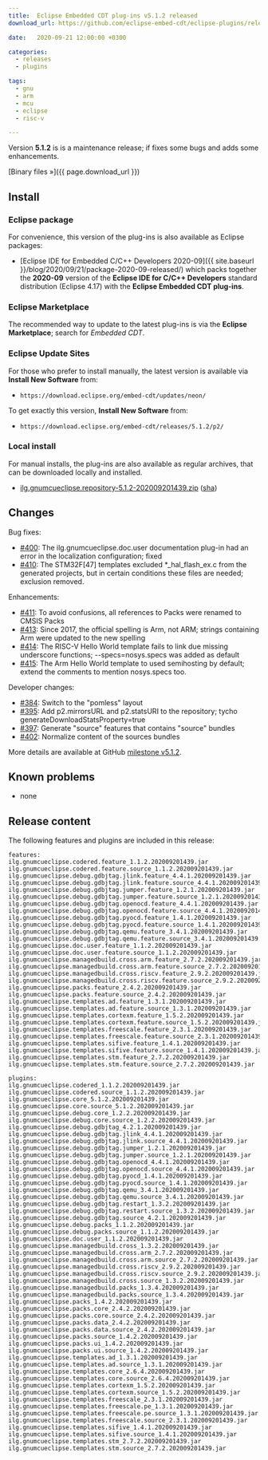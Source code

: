 ```yaml
---
title:  Eclipse Embedded CDT plug-ins v5.1.2 released
download_url: https://github.com/eclipse-embed-cdt/eclipse-plugins/releases/tag/v5.1.2/

date:   2020-09-21 12:00:00 +0300

categories:
  - releases
  - plugins

tags:
  - gnu
  - arm
  - mcu
  - eclipse
  - risc-v

---
```


Version **5.1.2** is is a maintenance release; if fixes some bugs and adds
some enhancements.

[Binary files »]({{ page.download_url }})

## Install

### Eclipse package

For convenience, this version of the plug-ins is also available as
Eclipse packages:

- [Eclipse IDE for Embedded C/C++ Developers 2020-09]({{ site.baseurl }}/blog/2020/09/21/package-2020-09-released/)
which packs together the **2020-09** version of the
**Eclipse IDE for C/C++ Developers** standard distribution
(Eclipse 4.17) with the **Eclipse Embedded CDT plug-ins**.

### Eclipse Marketplace

The recommended way to update to the latest plug-ins is via the
**Eclipse Marketplace**; search for _Embedded CDT_.

### Eclipse Update Sites

For those who prefer to install manually, the latest version is available
via **Install New Software** from:

- `https://download.eclipse.org/embed-cdt/updates/neon/`

To get exactly this version, **Install New Software** from:

- `https://download.eclipse.org/embed-cdt/releases/5.1.2/p2/`

### Local install

For manual installs, the plug-ins are also available as regular archives,
that can be downloaded locally and installed.

- [ilg.gnumcueclipse.repository-5.1.2-202009201439.zip](https://www.eclipse.org/downloads/download.php?file=/embed-cdt/releases/5.1.2/ilg.gnumcueclipse.repository-5.1.2-202009201439.zip)
([sha](https://www.eclipse.org/downloads/download.php?file=/embed-cdt/releases/5.1.2/ilg.gnumcueclipse.repository-5.1.2-202009201439.zip.sha))

## Changes

Bug fixes:

- [#400](https://github.com/eclipse-embed-cdt/eclipse-plugins/issues/400): The ilg.gnumcueclipse.doc.user documentation plug-in had an error in the localization configuration; fixed
- [#410](https://github.com/eclipse-embed-cdt/eclipse-plugins/issues/410): The STM32F[47] templates excluded *_hal_flash_ex.c from the generated projects, but in certain conditions these files are needed; exclusion removed.

Enhancements:

- [#411](https://github.com/eclipse-embed-cdt/eclipse-plugins/issues/411): To avoid confusions, all references to Packs were renamed to CMSIS Packs
- [#413](https://github.com/eclipse-embed-cdt/eclipse-plugins/issues/413): Since 2017, the official spelling is Arm, not ARM; strings containing Arm were updated to the new spelling
- [#414](https://github.com/eclipse-embed-cdt/eclipse-plugins/issues/414): The RISC-V Hello World template fails to link due missing underscore functions; --specs=nosys.specs was added as default
- [#415](https://github.com/eclipse-embed-cdt/eclipse-plugins/issues/415): The Arm Hello World template to used semihosting by default; extend the comments to mention nosys.specs too.

Developer changes:

- [#384](https://github.com/eclipse-embed-cdt/eclipse-plugins/issues/384): Switch to the "pomless" layout
- [#395](https://github.com/eclipse-embed-cdt/eclipse-plugins/issues/395): Add p2.mirrorsURL and p2.statsURI to the repository; tycho generateDownloadStatsProperty=true
- [#397](https://github.com/eclipse-embed-cdt/eclipse-plugins/issues/397): Generate "source" features that contains "source" bundles
- [#402](https://github.com/eclipse-embed-cdt/eclipse-plugins/issues/402): Normalize content of the sources bundles

More details are available at GitHub [milestone v5.1.2](https://github.com/eclipse-embed-cdt/eclipse-plugins/milestone/19?closed=1).

## Known problems

- none

## Release content

The following features and plugins are included in this release:

```
features:
ilg.gnumcueclipse.codered.feature_1.1.2.202009201439.jar
ilg.gnumcueclipse.codered.feature.source_1.1.2.202009201439.jar
ilg.gnumcueclipse.debug.gdbjtag.jlink.feature_4.4.1.202009201439.jar
ilg.gnumcueclipse.debug.gdbjtag.jlink.feature.source_4.4.1.202009201439.jar
ilg.gnumcueclipse.debug.gdbjtag.jumper.feature_1.2.1.202009201439.jar
ilg.gnumcueclipse.debug.gdbjtag.jumper.feature.source_1.2.1.202009201439.jar
ilg.gnumcueclipse.debug.gdbjtag.openocd.feature_4.4.1.202009201439.jar
ilg.gnumcueclipse.debug.gdbjtag.openocd.feature.source_4.4.1.202009201439.jar
ilg.gnumcueclipse.debug.gdbjtag.pyocd.feature_1.4.1.202009201439.jar
ilg.gnumcueclipse.debug.gdbjtag.pyocd.feature.source_1.4.1.202009201439.jar
ilg.gnumcueclipse.debug.gdbjtag.qemu.feature_3.4.1.202009201439.jar
ilg.gnumcueclipse.debug.gdbjtag.qemu.feature.source_3.4.1.202009201439.jar
ilg.gnumcueclipse.doc.user.feature_1.1.2.202009201439.jar
ilg.gnumcueclipse.doc.user.feature.source_1.1.2.202009201439.jar
ilg.gnumcueclipse.managedbuild.cross.arm.feature_2.7.2.202009201439.jar
ilg.gnumcueclipse.managedbuild.cross.arm.feature.source_2.7.2.202009201439.jar
ilg.gnumcueclipse.managedbuild.cross.riscv.feature_2.9.2.202009201439.jar
ilg.gnumcueclipse.managedbuild.cross.riscv.feature.source_2.9.2.202009201439.jar
ilg.gnumcueclipse.packs.feature_2.4.2.202009201439.jar
ilg.gnumcueclipse.packs.feature.source_2.4.2.202009201439.jar
ilg.gnumcueclipse.templates.ad.feature_1.3.1.202009201439.jar
ilg.gnumcueclipse.templates.ad.feature.source_1.3.1.202009201439.jar
ilg.gnumcueclipse.templates.cortexm.feature_1.5.2.202009201439.jar
ilg.gnumcueclipse.templates.cortexm.feature.source_1.5.2.202009201439.jar
ilg.gnumcueclipse.templates.freescale.feature_2.3.1.202009201439.jar
ilg.gnumcueclipse.templates.freescale.feature.source_2.3.1.202009201439.jar
ilg.gnumcueclipse.templates.sifive.feature_1.4.1.202009201439.jar
ilg.gnumcueclipse.templates.sifive.feature.source_1.4.1.202009201439.jar
ilg.gnumcueclipse.templates.stm.feature_2.7.2.202009201439.jar
ilg.gnumcueclipse.templates.stm.feature.source_2.7.2.202009201439.jar

plugins:
ilg.gnumcueclipse.codered_1.1.2.202009201439.jar
ilg.gnumcueclipse.codered.source_1.1.2.202009201439.jar
ilg.gnumcueclipse.core_5.1.2.202009201439.jar
ilg.gnumcueclipse.core.source_5.1.2.202009201439.jar
ilg.gnumcueclipse.debug.core_1.2.2.202009201439.jar
ilg.gnumcueclipse.debug.core.source_1.2.2.202009201439.jar
ilg.gnumcueclipse.debug.gdbjtag_4.2.1.202009201439.jar
ilg.gnumcueclipse.debug.gdbjtag.jlink_4.4.1.202009201439.jar
ilg.gnumcueclipse.debug.gdbjtag.jlink.source_4.4.1.202009201439.jar
ilg.gnumcueclipse.debug.gdbjtag.jumper_1.2.1.202009201439.jar
ilg.gnumcueclipse.debug.gdbjtag.jumper.source_1.2.1.202009201439.jar
ilg.gnumcueclipse.debug.gdbjtag.openocd_4.4.1.202009201439.jar
ilg.gnumcueclipse.debug.gdbjtag.openocd.source_4.4.1.202009201439.jar
ilg.gnumcueclipse.debug.gdbjtag.pyocd_1.4.1.202009201439.jar
ilg.gnumcueclipse.debug.gdbjtag.pyocd.source_1.4.1.202009201439.jar
ilg.gnumcueclipse.debug.gdbjtag.qemu_3.4.1.202009201439.jar
ilg.gnumcueclipse.debug.gdbjtag.qemu.source_3.4.1.202009201439.jar
ilg.gnumcueclipse.debug.gdbjtag.restart_1.3.2.202009201439.jar
ilg.gnumcueclipse.debug.gdbjtag.restart.source_1.3.2.202009201439.jar
ilg.gnumcueclipse.debug.gdbjtag.source_4.2.1.202009201439.jar
ilg.gnumcueclipse.debug.packs_1.1.2.202009201439.jar
ilg.gnumcueclipse.debug.packs.source_1.1.2.202009201439.jar
ilg.gnumcueclipse.doc.user_1.1.2.202009201439.jar
ilg.gnumcueclipse.managedbuild.cross_1.3.2.202009201439.jar
ilg.gnumcueclipse.managedbuild.cross.arm_2.7.2.202009201439.jar
ilg.gnumcueclipse.managedbuild.cross.arm.source_2.7.2.202009201439.jar
ilg.gnumcueclipse.managedbuild.cross.riscv_2.9.2.202009201439.jar
ilg.gnumcueclipse.managedbuild.cross.riscv.source_2.9.2.202009201439.jar
ilg.gnumcueclipse.managedbuild.cross.source_1.3.2.202009201439.jar
ilg.gnumcueclipse.managedbuild.packs_1.3.4.202009201439.jar
ilg.gnumcueclipse.managedbuild.packs.source_1.3.4.202009201439.jar
ilg.gnumcueclipse.packs_1.4.2.202009201439.jar
ilg.gnumcueclipse.packs.core_2.4.2.202009201439.jar
ilg.gnumcueclipse.packs.core.source_2.4.2.202009201439.jar
ilg.gnumcueclipse.packs.data_2.4.2.202009201439.jar
ilg.gnumcueclipse.packs.data.source_2.4.2.202009201439.jar
ilg.gnumcueclipse.packs.source_1.4.2.202009201439.jar
ilg.gnumcueclipse.packs.ui_1.4.2.202009201439.jar
ilg.gnumcueclipse.packs.ui.source_1.4.2.202009201439.jar
ilg.gnumcueclipse.templates.ad_1.3.1.202009201439.jar
ilg.gnumcueclipse.templates.ad.source_1.3.1.202009201439.jar
ilg.gnumcueclipse.templates.core_2.6.4.202009201439.jar
ilg.gnumcueclipse.templates.core.source_2.6.4.202009201439.jar
ilg.gnumcueclipse.templates.cortexm_1.5.2.202009201439.jar
ilg.gnumcueclipse.templates.cortexm.source_1.5.2.202009201439.jar
ilg.gnumcueclipse.templates.freescale_2.3.1.202009201439.jar
ilg.gnumcueclipse.templates.freescale.pe_1.3.1.202009201439.jar
ilg.gnumcueclipse.templates.freescale.pe.source_1.3.1.202009201439.jar
ilg.gnumcueclipse.templates.freescale.source_2.3.1.202009201439.jar
ilg.gnumcueclipse.templates.sifive_1.4.1.202009201439.jar
ilg.gnumcueclipse.templates.sifive.source_1.4.1.202009201439.jar
ilg.gnumcueclipse.templates.stm_2.7.2.202009201439.jar
ilg.gnumcueclipse.templates.stm.source_2.7.2.202009201439.jar
```
